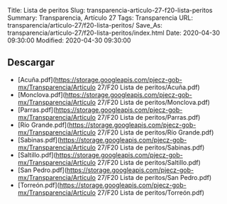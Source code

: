 Title: Lista de peritos
Slug: transparencia-articulo-27-f20-lista-peritos
Summary: Transparencia, Artículo 27
Tags: Transparencia
URL: transparencia/articulo-27/f20-lista-peritos/
Save_As: transparencia/articulo-27/f20-lista-peritos/index.html
Date: 2020-04-30 09:30:00
Modified: 2020-04-30 09:30:00


 



## Descargar


* [Acuña.pdf](https://storage.googleapis.com/pjecz-gob-mx/Transparencia/Artículo 27/F20 Lista de peritos/Acuña.pdf)
* [Monclova.pdf](https://storage.googleapis.com/pjecz-gob-mx/Transparencia/Artículo 27/F20 Lista de peritos/Monclova.pdf)
* [Parras.pdf](https://storage.googleapis.com/pjecz-gob-mx/Transparencia/Artículo 27/F20 Lista de peritos/Parras.pdf)
* [Río Grande.pdf](https://storage.googleapis.com/pjecz-gob-mx/Transparencia/Artículo 27/F20 Lista de peritos/Río Grande.pdf)
* [Sabinas.pdf](https://storage.googleapis.com/pjecz-gob-mx/Transparencia/Artículo 27/F20 Lista de peritos/Sabinas.pdf)
* [Saltillo.pdf](https://storage.googleapis.com/pjecz-gob-mx/Transparencia/Artículo 27/F20 Lista de peritos/Saltillo.pdf)
* [San Pedro.pdf](https://storage.googleapis.com/pjecz-gob-mx/Transparencia/Artículo 27/F20 Lista de peritos/San Pedro.pdf)
* [Torreón.pdf](https://storage.googleapis.com/pjecz-gob-mx/Transparencia/Artículo 27/F20 Lista de peritos/Torreón.pdf)


 


